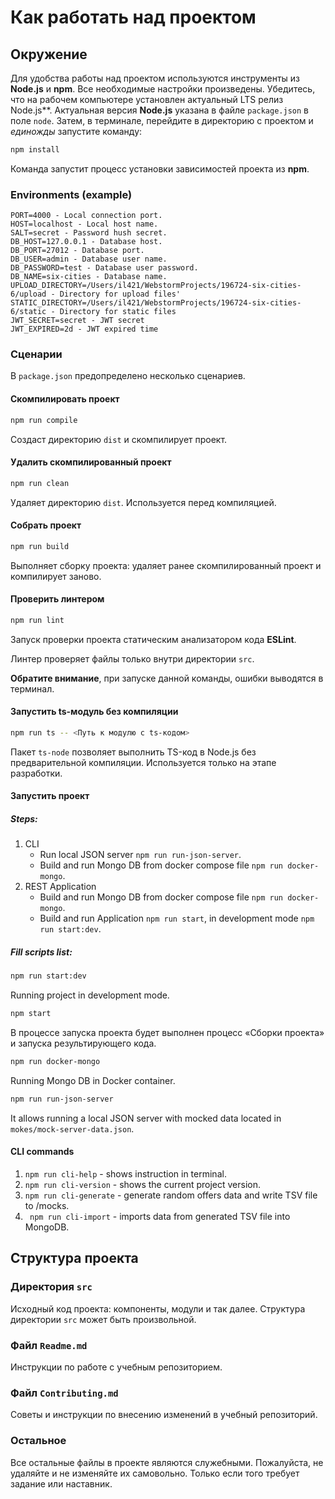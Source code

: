 # Как работать над проектом

## Окружение

Для удобства работы над проектом используются инструменты из **Node.js** и **npm**. Все необходимые настройки произведены. Убедитесь, что на рабочем компьютере установлен актуальный LTS релиз Node.js**. Актуальная версия **Node.js** указана в файле `package.json` в поле `node`. Затем, в терминале, перейдите в директорию с проектом и _единожды_ запустите команду:

```bash
npm install
```

Команда запустит процесс установки зависимостей проекта из **npm**.

### Environments (example)
```
PORT=4000 - Local connection port.
HOST=localhost - Local host name.
SALT=secret - Password hush secret.
DB_HOST=127.0.0.1 - Database host.
DB_PORT=27012 - Database port.
DB_USER=admin - Database user name.
DB_PASSWORD=test - Database user password.
DB_NAME=six-cities - Database name.
UPLOAD_DIRECTORY=/Users/il421/WebstormProjects/196724-six-cities-6/upload - Directory for upload files'
STATIC_DIRECTORY=/Users/il421/WebstormProjects/196724-six-cities-6/static - Directory for static files
JWT_SECRET=secret - JWT secret
JWT_EXPIRED=2d - JWT expired time

```

### Сценарии

В `package.json` предопределено несколько сценариев.

#### Скомпилировать проект

```bash
npm run compile
```

Создаст директорию `dist` и скомпилирует проект.

#### Удалить скомпилированный проект

```bash
npm run clean
```

Удаляет директорию `dist`. Используется перед компиляцией.

#### Собрать проект

```bash
npm run build
```

Выполняет сборку проекта: удаляет ранее скомпилированный проект и компилирует заново.

#### Проверить линтером

```bash
npm run lint
```

Запуск проверки проекта статическим анализатором кода **ESLint**.

Линтер проверяет файлы только внутри директории `src`.

**Обратите внимание**, при запуске данной команды, ошибки выводятся в терминал.

#### Запустить ts-модуль без компиляции

```bash
npm run ts -- <Путь к модулю с ts-кодом>
```

Пакет `ts-node` позволяет выполнить TS-код в Node.js без предварительной компиляции. Используется только на этапе разработки.

#### Запустить проект
##### Steps:
1. CLI
   - Run local JSON server `npm run run-json-server`.
   - Build and run Mongo DB from docker compose file `npm run docker-mongo`.
2. REST Application
   - Build and run Mongo DB from docker compose file `npm run docker-mongo`.
   - Build and run Application  `npm run start`, in development mode `npm run start:dev`.

##### Fill scripts list:
```bash
npm run start:dev
```
Running project in development mode.

```bash
npm start
```
В процессе запуска проекта будет выполнен процесс «Сборки проекта» и запуска результирующего кода.

```bash
npm run docker-mongo
```
Running Mongo DB in Docker container.

```bash
npm run run-json-server
```
It allows running a local JSON server with mocked data located in `mokes/mock-server-data.json`.

#### CLI commands
1. `npm run cli-help` - shows instruction in terminal.
2. `npm run cli-version` - shows the current project version.
3. `npm run cli-generate` - generate random offers data and write TSV file to /mocks.
4. ` npm run cli-import` - imports data from generated TSV file into MongoDB.
## Структура проекта

### Директория `src`

Исходный код проекта: компоненты, модули и так далее. Структура директории `src` может быть произвольной.

### Файл `Readme.md`

Инструкции по работе с учебным репозиторием.

### Файл `Contributing.md`

Советы и инструкции по внесению изменений в учебный репозиторий.

### Остальное

Все остальные файлы в проекте являются служебными. Пожалуйста, не удаляйте и не изменяйте их самовольно. Только если того требует задание или наставник.
